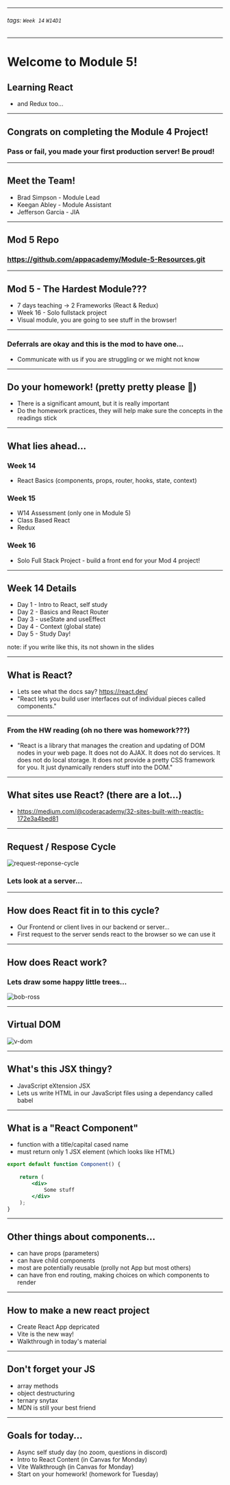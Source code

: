 

<style>
    .present {
        text-align: left;
    }
    img[alt=set_operations] {
        width: 60%;
        
    }
</style>

---

###### tags: `Week 14` `W14D1`

---

# Welcome to Module 5!
## Learning React
- and Redux too...


---

## Congrats on completing the Module 4 Project!
### Pass or fail, you made your first production server!  Be proud!


---

## Meet the Team!

- Brad Simpson - Module Lead
- Keegan Abley - Module Assistant
- Jefferson Garcia - JIA


---

## Mod 5 Repo
### https://github.com/appacademy/Module-5-Resources.git


---

## Mod 5 - The Hardest Module???

- 7 days teaching -> 2 Frameworks (React & Redux)
- Week 16 - Solo fullstack project
- Visual module, you are going to see stuff in the browser!


---

### Deferrals are okay and this is the mod to have one...

- Communicate with us if you are struggling or we might not know


---

## Do your homework! (pretty pretty please 🙏)
- There is a significant amount, but it is really important
- Do the homework practices, they will help make sure the concepts in the readings stick



---

## What lies ahead...

### Week 14
- React Basics (components, props, router, hooks, state, context)
### Week 15 
- W14 Assessment (only one in Module 5)
- Class Based React 
- Redux
### Week 16 
- Solo Full Stack Project - build a front end for your Mod 4 project!


---

## Week 14 Details

- Day 1 - Intro to React, self study
- Day 2 - Basics and React Router
- Day 3 - useState and useEffect
- Day 4 - Context (global state)
- Day 5 - Study Day!
 
note: if you write like this, its not shown in the slides

---

## What is React?

- Lets see what the docs say?  https://react.dev/
- "React lets you build user interfaces out of individual pieces called components."  

---

### From the HW reading (oh no there was homework???)

- "React is a library that manages the creation and updating of DOM nodes in your web page. It does not do AJAX. It does not do services. It does not do local storage. It does not provide a pretty CSS framework for you. It just dynamically renders stuff into the DOM."


---

## What sites use React? (there are a lot...)
- https://medium.com/@coderacademy/32-sites-built-with-reactjs-172e3a4bed81


---

## Request / Respose Cycle

![request-reponse-cycle](https://miro.medium.com/v2/resize:fit:720/format:webp/1*OMhE9T_tuC0pUoZyWKWSnQ.png)

### Lets look at a server...


---

## How does React fit in to this cycle?

- Our Frontend or client lives in our backend or server...
- First request to the server sends react to the browser so we can use it


---

## How does React work?
### Lets draw some happy little trees...

![bob-ross](https://fivethirtyeight.com/wp-content/uploads/2014/04/bob-ross.jpg?w=575)


---

## Virtual DOM

![v-dom](https://media.geeksforgeeks.org/wp-content/uploads/20230725135348/Browser-DOM-Virtual-DOM-copy.webp)


---

## What's this JSX thingy?
-  JavaScript eXtension  JSX
-  Lets us write HTML in our JavaScript files using a dependancy called babel


---

## What is a "React Component"

- function with a title/capital cased name
- must return only 1 JSX element (which looks like HTML)

```jsx
export default function Component() {
    
    return (
        <div>
            Some stuff
        </div>
    );
}
```


---

## Other things about components...

- can have props (parameters)
- can have child components
- most are potentially reusable (prolly not App but most others)
- can have fron end routing, making choices on which components to render


---

## How to make a new react project
- Create React App depricated
- Vite is the new way!   
- Walkthrough in today's material


---


## Don't forget your JS

- array methods
- object destructuring
- ternary snytax
- MDN is still your best friend

---


## Goals for today...

- Async self study day (no zoom, questions in discord)
- Intro to React Content (in Canvas for Monday)
- Vite Walkthrough (in Canvas for Monday)
- Start on your homework! (homework for Tuesday)
